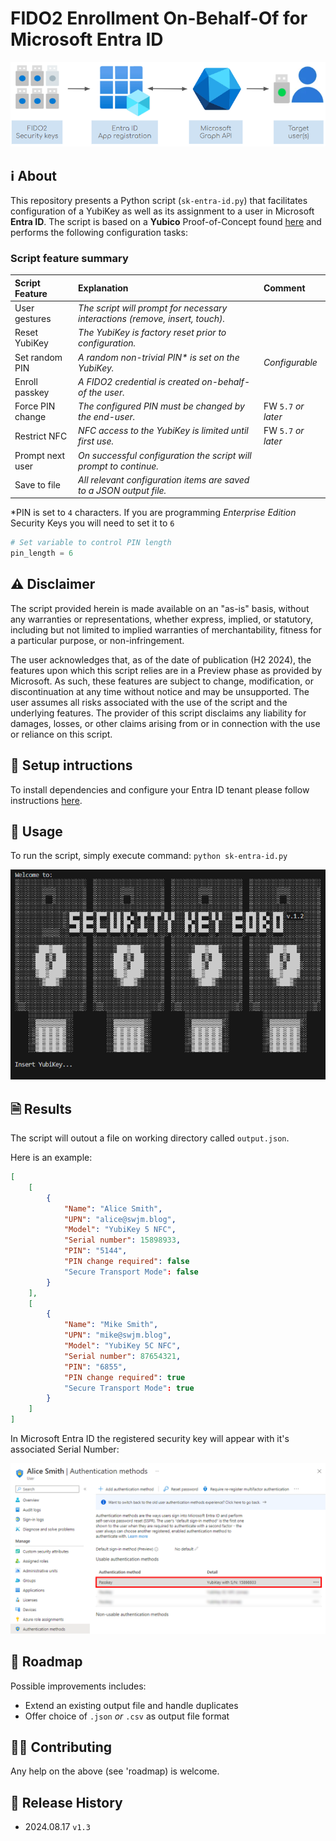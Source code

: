 # FIDO2 Enrollment On-Behalf-Of for Microsoft Entra ID 

![](/images/security-key-eobo-with-microsoft-entra-id-integration-overview-diagram.png)

## ℹ️ About
This repository presents a Python script (`sk-entra-id.py`) that facilitates configuration of a YubiKey as well as its assignment to a user in Microsoft **Entra ID**. 
The script is based on a **Yubico** Proof-of-Concept found [here](https://github.com/YubicoLabs/entraId-register-passkeys-on-behalf-of-users) and performs the following configuration tasks:

### Script feature summary

| Script Feature        | Explanation           | Comment  |
|:------------- |:-------------|:-----|
| User gestures | _The script will prompt for necessary interactions (remove, insert, touch)._     |    |
| Reset YubiKey    | _The YubiKey is factory reset prior to configuration._ |  |
| Set random PIN    | _A random non-trivial PIN* is set on the YubiKey._      |_Configurable_ |
| Enroll passkey    | _A FIDO2 credential is created on-behalf-of the user._      |    |
| Force PIN change | _The configured PIN must be changed by the end-user._     |   FW ```5.7``` _or later_|
| Restrict NFC | _NFC access to the YubiKey is limited until first use._     |   FW ```5.7``` _or later_ |
| Prompt next user | _On successful configuration the script will prompt to continue._     |    |
| Save to file | _All relevant configuration items are saved to a JSON output file._     |    |

*PIN is set to ```4``` characters. If you are programming _Enterprise Edition_ Security Keys you will need to set it to ```6```

```python
# Set variable to control PIN length
pin_length = 6

```

## ⚠️ Disclaimer
The script provided herein is made available on an "as-is" basis, without any warranties or representations, whether express, implied, or statutory, including but not limited to implied warranties of merchantability, fitness for a particular purpose, or non-infringement.

The user acknowledges that, as of the date of publication (H2 2024), the features upon which this script relies are in a Preview phase as provided by Microsoft. As such, these features are subject to change, modification, or discontinuation at any time without notice and may be unsupported. The user assumes all risks associated with the use of the script and the underlying features. The provider of this script disclaims any liability for damages, losses, or other claims arising from or in connection with the use or reliance on this script.


## 💾 Setup intructions
To install dependencies and configure your Entra ID tenant please follow instructions [here](https://github.com/JMarkstrom/entra-id-security-key-obo-enrollment/tree/main/docs).

## 📖 Usage
To run the script, simply execute command: `python sk-entra-id.py`

![](/images/security-key-eobo-with-microsoft-entra-id.1.2.gif)


## 🗎 Results
The script will outout a file on working directory called `output.json`. 

Here is an example: 

```json
[
    [
        {
            "Name": "Alice Smith",
            "UPN": "alice@swjm.blog",
            "Model": "YubiKey 5 NFC",
            "Serial number": 15898933,
            "PIN": "5144",
            "PIN change required": false
            "Secure Transport Mode": false
        }
    ],
    [
        {
            "Name": "Mike Smith",
            "UPN": "mike@swjm.blog",
            "Model": "YubiKey 5C NFC",
            "Serial number": 87654321,
            "PIN": "6855",
            "PIN change required": true
            "Secure Transport Mode": true
        }
    ]
]
```

In Microsoft Entra ID the registered security key will appear with it's associated Serial Number:

![](/images/security-key-eobo-with-microsoft-entra-id-added-to-account.png)


## 📖 Roadmap
Possible improvements includes:
- Extend an existing output file and handle duplicates
- Offer choice of `.json` _or_ `.csv` as output file format

## 🥷🏻 Contributing
Any help on the above (see 'roadmap) is welcome.

## 📜 Release History
* 2024.08.17 `v1.3`

